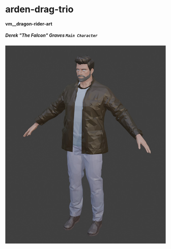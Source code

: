 # arden-drag-trio

#### vm__dragon-rider-art

##### Derek "The Falcon" Graves `Main Character`
![alt text](https://github.com/FeedFestival/arden-drag-trio/blob/main/_chars/derek-graves/derek-graves.jpg "Title")
